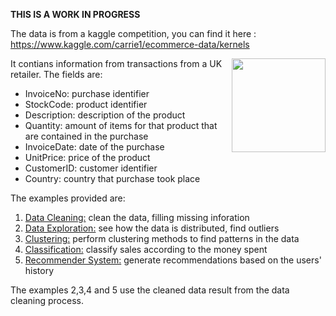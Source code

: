 **THIS IS A WORK IN PROGRESS**


The data is from a kaggle competition, you can find it here : https://www.kaggle.com/carrie1/ecommerce-data/kernels  

<div>
<img src="https://cdn.pixabay.com/photo/2016/09/30/19/10/ecommerce-1706103_1280.png" width="150" align="right"/>
</div>

It contians information from transactions from a UK retailer. The fields are: 
- InvoiceNo: purchase identifier
- StockCode: product identifier
- Description: description of the product
- Quantity: amount of items for that product that are contained in the purchase
- InvoiceDate: date of the purchase
- UnitPrice: price of the product
- CustomerID: customer identifier 
- Country: country that purchase took place

The examples provided are: 

1. [Data Cleaning:](data_cleaning.ipynb) clean the data, filling missing inforation
2. [Data Exploration:](data_exploration.ipynb) see how the data is distributed, find outliers  
3. [Clustering:](clustering.ipynb) perform clustering methods to find patterns in the data
4. [Classification:](classification.ipynb) classify sales according to the money spent 
5. [Recommender System:](recommender-system.ipynb) generate recommendations based on the users' history 

The examples 2,3,4 and 5 use the cleaned data result from the data cleaning process.

